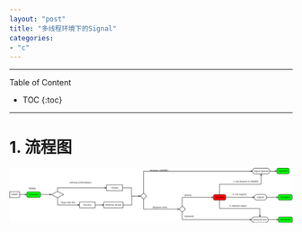 ```yaml
---
layout: "post"
title: "多线程环境下的Signal"
categories:
- "c"
---
```


<!--more-->

***
Table of Content

* TOC
{:toc}
***

# 1. 流程图

![signal](/images/signal/Signal.png)

